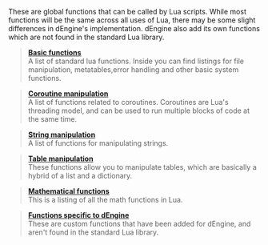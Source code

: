 These are global functions that can be called by Lua scripts.
While most functions will be the same across all uses of Lua, there may be some slight differences in dEngine's implementation.
dEngine also add its own functions which are not found in the standard Lua library.

>**[Basic functions](index.html?title=function-dump/basic)**  
>A list of standard lua functions. Inside you can find listings for file manipulation, metatables,error handling and other basic system functions.

>**[Coroutine manipulation](index.html?title=function-dump/coroutine)**  
>A list of functions related to coroutines. Coroutines are Lua's threading model, and can be used to run multiple blocks of code at the same time.

>**[String manipulation](index.html?title=function-dump/string)**  
>A list of functions for manipulating strings.

>**[Table manipulation](index.html?title=function-dump/table)**  
>These functions allow you to manipulate tables, which are basically a hybrid of a list and a dictionary.

>**[Mathematical functions](index.html?title=function-dump/math)**  
This is a listing of all the math functions in Lua.

>**[Functions specific to dEngine](index.html?title=function-dump/dengine)**  
These are custom functions that have been added for dEngine, and aren't found in the standard Lua library.